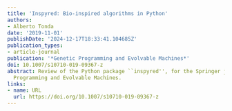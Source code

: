 ```yaml
---
title: 'Inspyred: Bio-inspired algorithms in Python'
authors:
- Alberto Tonda
date: '2019-11-01'
publishDate: '2024-12-17T18:33:41.104685Z'
publication_types:
- article-journal
publication: '*Genetic Programming and Evolvable Machines*'
doi: 10.1007/s10710-019-09367-z
abstract: Review of the Python package ``inspyred'', for the Springer journal Genetic
  Programming and Evolvable Machines.
links:
- name: URL
  url: https://doi.org/10.1007/s10710-019-09367-z
---
```

